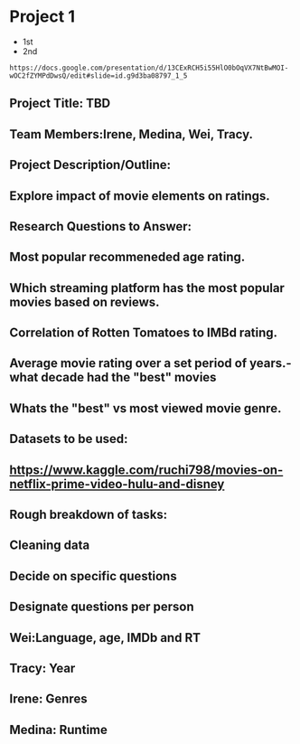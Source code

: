 # Project 1

- 1st
- 2nd

```Presentation Slides:
https://docs.google.com/presentation/d/13CExRCH5i55HlO0bOqVX7NtBwMOI-wOC2fZYMPdDwsQ/edit#slide=id.g9d3ba08797_1_5
```

## Project Title: TBD

## Team Members:Irene, Medina, Wei, Tracy.

## Project Description/Outline:

## Explore impact of movie elements on ratings.

## Research Questions to Answer:

## Most popular recommeneded age rating.

## Which streaming platform has the most popular movies based on reviews.

## Correlation of Rotten Tomatoes to IMBd rating.

## Average movie rating over a set period of years.- what decade had the "best" movies

## Whats the "best" vs most viewed movie genre.

## Datasets to be used:

## https://www.kaggle.com/ruchi798/movies-on-netflix-prime-video-hulu-and-disney

## Rough breakdown of tasks:

## Cleaning data

## Decide on specific questions

## Designate questions per person

## Wei:Language, age, IMDb and RT

## Tracy: Year

## Irene: Genres

## Medina: Runtime


